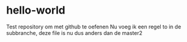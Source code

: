 # hello-world
Test repository om met github te oefenen
Nu voeg ik een regel to in de subbranche, deze file is nu dus anders dan de master2
